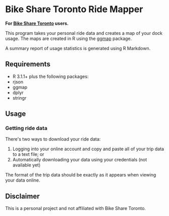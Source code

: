 # Bike Share Toronto Ride Mapper

**For [Bike Share Toronto](https://www.bikesharetoronto.com/) users.**

This program takes your personal ride data and creates a map of your dock usage.
The maps are created in R using the
[ggmap](http://cran.r-project.org/web/packages/ggmap/index.html) package.

A summary report of usage statistics is generated using R Markdown. 

## Requirements
 * R 3.1.1+ plus the following packages:
  * rjson
  * ggmap
  * dplyr
  * stringr

## Usage

### Getting ride data

There's two ways to download your ride data: 

1. Logging into your online account and copy and paste all of your trip data to
a text file; or 
2. Automatically downloading your data using your credentials (not available yet)

The format of the trip data should be exactly as it appears when viewing your
data online.

## Disclaimer
This is a personal project and not affiliated with Bike Share Toronto.
